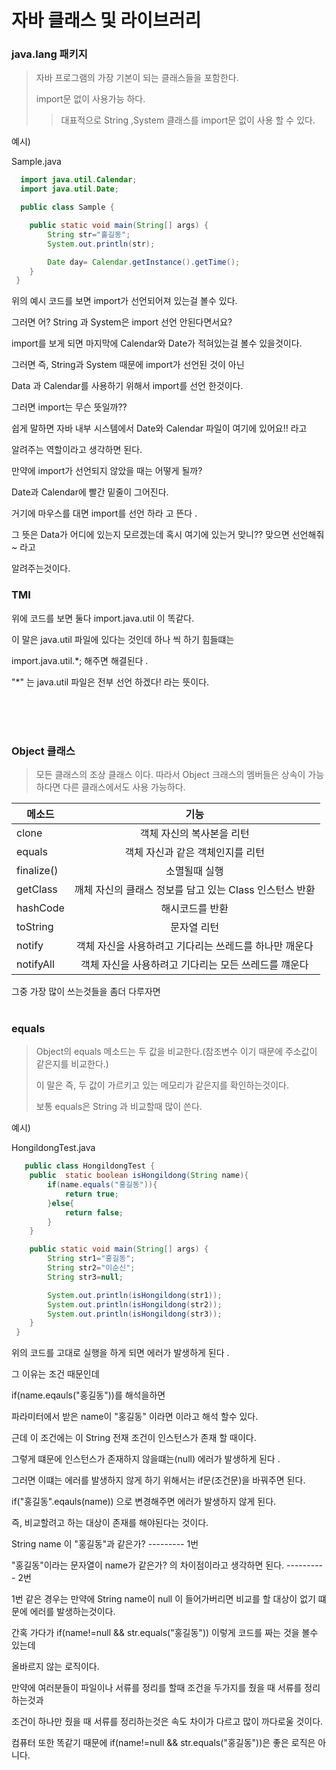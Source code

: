 # 자바 클래스 및 라이브러리 

### java.lang 패키지 

 > 자바 프로그램의 가장 기본이 되는 클래스들을 포함한다.
 > 
 > import문 없이 사용가능 하다.
 > 
 > > 대표적으로 String ,System 클래스를 import문 없이 사용 할 수 있다.

예시)

Sample.java

``` java
  import java.util.Calendar;
  import java.util.Date;

  public class Sample {

    public static void main(String[] args) {
        String str="홀길동";
        System.out.println(str);

        Date day= Calendar.getInstance().getTime();
    }
 }
```

위의 예시 코드를 보면 import가 선언되어져 있는걸 볼수 있다.

그러면 어? String 과 System은 import 선언 안된다면서요?

import를 보게 되면 마지막에 Calendar와 Date가 적혀있는걸 볼수 있을것이다.

그러면 즉, String과 System 때문에 import가 선언된 것이 아닌

Data 과 Calendar를 사용하기 위해서 import를 선언 한것이다.

그러면 import는 무슨 뜻일까??

쉽게 말하면 자바 내부 시스템에서 Date와 Calendar 파일이 여기에 있어요!! 라고 

알려주는 역할이라고 생각하면 된다.

만약에 import가 선언되지 않았을 때는 어떻게 될까?

Date과 Calendar에 빨간 밑줄이 그어진다.

거기에 마우스를 대면 import를 선언 하라 고 뜬다 .

그 뜻은 Data가 어디에 있는지 모르겠는데 혹시 여기에 있는거 맞니?? 맞으면 선언해줘~ 라고 

알려주는것이다.

### TMI

위에 코드를 보면 둘다 import.java.util 이 똑같다.

이 말은 java.util 파일에 있다는 것인데 하나 씩 하기 힘들떄는

import.java.util.*; 해주면 해결된다 .

"*" 는 java.util 파일은 전부 선언 하겠다! 라는 뜻이다.

<br>
<br>
<br>

### Object 클래스 

> 모든 클래스의 조상 클래스 이다. 따라서 Object 크래스의 멤버들은 상속이 가능하다면 다른 클래스에서도 사용 가능하다.

|메소드|기능|
|----|:----------------------:|
|clone| 객체 자신의 복사본을 리턴|
|equals| 객체 자신과 같은 객체인지를 리턴|
|finalize()|소멸될때 실행|
|getClass| 깨체 자신의 클래스 정보를 담고 있는 Class 인스턴스 반환|
|hashCode| 해시코드를 반환|
|toString|문자열 리턴|
|notify| 객체 자신을 사용하려고 기다리는 쓰레드를 하나만 깨운다|
|notifyAll| 객체 자신을 사용하려고 기다리는 모든 쓰레드를 꺠운다|


그중 가장 많이 쓰는것들을 좀더 다루자면 
<br>
<br>

### equals

> Object의 equals 메소드는 두 값을 비교한다.(참조변수 이기 때문에 주소값이 같은지를 비교한다.)
> 
> 이 말은 즉, 두 값이 가르키고 있는 메모리가 같은지를 확인하는것이다.
> 
> 보통 equals은 String 과 비교할때 많이 쓴다. 

예시)

HongildongTest.java

```java 
   public class HongildongTest {
    public  static boolean isHongildong(String name){
        if(name.equals("홍길동")){
            return true;
        }else{
            return false;
        }
    }

    public static void main(String[] args) {
        String str1="홍길동";
        String str2="이순신";
        String str3=null;

        System.out.println(isHongildong(str1));
        System.out.println(isHongildong(str2));
        System.out.println(isHongildong(str3));
    }
 }
```

위의 코드를 고대로 실행을 하게 되면 에러가 발생하게 된다 .

그 이유는 조건 때문인데 

if(name.eqauls("홍길동"))를 해석을하면 

파라미터에서 받은 name이 "홍길동" 이라면 이라고 해석 할수 있다.

근데 이 조건에는 이 String 전재 조건이 인스턴스가 존재 할 때이다.

그렇게 떄문에 인스턴스가 존재하지 않을떄는(null) 에러가 발생하게 된다 .

그러면 이떄는 에러를 발생하지 않게 하기 위해서는 if문(조건문)을 바꿔주면 된다.

if("홍길동".eqauls(name)) 으로 변경해주면 에러가 발생하지 않게 된다.

즉, 비교할려고 하는 대상이 존재를 해야된다는 것이다. 

String name 이 "홍길동"과 같은가?  --------- 1번

"홍길동"이라는 문자열이 name가 같은가? 의 차이점이라고 생각하면 된다. ---------- 2번 

1번 같은 경우는 만약에 String name이 null 이 들어가버리면 비교를 할 대상이 없기 떄문에 에러를 발생하는것이다.

간혹 가다가  if(name!=null && str.equals("홍길동")) 이렇게 코드를 짜는 것을 볼수 있는데 

올바르지 않는 로직이다. 

만약에 여러분들이 파일이나 서류를 정리를 할때 조건을 두가지를 줬을 때 서류를 정리하는것과 

조건이 하나만 줬을 때 서류를 정리하는것은 속도 차이가 다르고 많이 까다로울 것이다.

컴퓨터 또한 똑같기 때문에 if(name!=null && str.equals("홍길동"))은 좋은 로직은 아니다.
